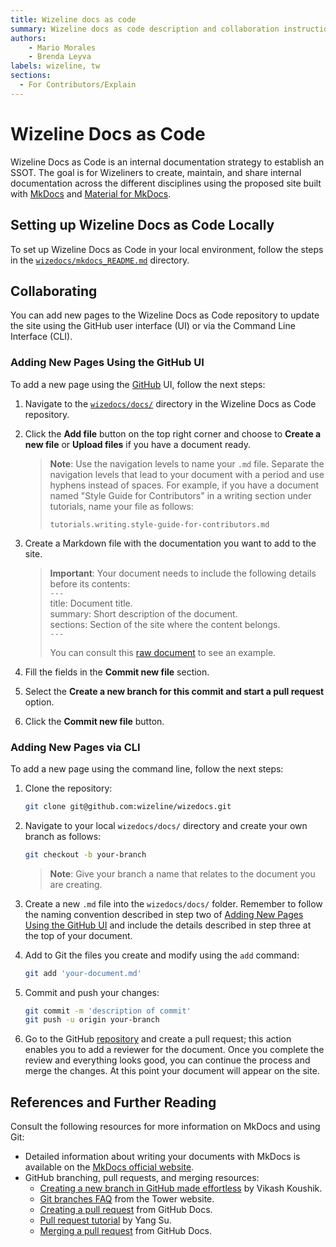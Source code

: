 ```yaml
---
title: Wizeline docs as code
summary: Wizeline docs as code description and collaboration instructions.
authors:
    - Mario Morales
    - Brenda Leyva
labels: wizeline, tw
sections: 
  - For Contributors/Explain
---
```


# Wizeline Docs as Code

Wizeline Docs as Code is an internal documentation strategy to establish an
SSOT. The goal is for Wizeliners to create, maintain, and share internal
documentation across the different disciplines using the proposed site built
with [MkDocs](https://www.mkdocs.org) and [Material for
MkDocs](https://squidfunk.github.io/mkdocs-material/).

## Setting up Wizeline Docs as Code Locally

To set up Wizeline Docs as Code in your local environment, follow the steps in the
[`wizedocs/mkdocs_README.md`](https://github.com/wizeline/wizedocs/tree/main/mkdocs_README.md) directory.

## Collaborating

You can add new pages to the Wizeline Docs as Code repository to update the site
using the GitHub user interface (UI) or via the Command Line Interface (CLI).

### Adding New Pages Using the GitHub UI

To add a new page using the [GitHub](https://github.com/) UI, follow the next steps:

1. Navigate to the
   [`wizedocs/docs/`](https://github.com/wizeline/wizedocs/tree/main/docs)
   directory in the Wizeline Docs as Code repository.

2. Click the **Add file** button on the top right corner and choose to **Create
   a new file** or **Upload files** if you have a document ready.

   >**Note**: Use the navigation levels to name your `.md` file. Separate the
   >navigation levels that lead to your document with a period and use hyphens
   >instead of spaces. For example, if you have a document named "Style Guide for
   >Contributors" in a writing section under tutorials, name your file as follows:
   >
   >`tutorials.writing.style-guide-for-contributors.md`

3. Create a Markdown file with the documentation you want to add to the site.

   >**Important**: Your document needs to include the following details before
   >its contents:  
   > `---`  
   > title: Document title.  
   > summary: Short description of the document.  
   > sections: Section of the site where the content belongs.  
   > `---`  
   >
   > You can consult this
   > [raw document](https://raw.githubusercontent.com/wizeline/wizedocs/main/docs/contributors.tutorials.markdown-guide-for-contributors.md?token=AF4TZQIKM5Y2SZY2LO5HCC3BAMGFA)
   > to see an example.

4. Fill the fields in the **Commit new file** section.

5. Select the **Create a new branch for this commit and start a pull request** option.

6. Click the **Commit new file** button.

### Adding New Pages via CLI

To add a new page using the command line, follow the next steps:

1. Clone the repository:

   ```bash
   git clone git@github.com:wizeline/wizedocs.git
   ```

2. Navigate to your local `wizedocs/docs/` directory and create your own branch
   as follows:  

   ```bash
   git checkout -b your-branch
   ```

   >**Note**: Give your branch a name that relates to the document you are creating.

3. Create a new `.md` file into the `wizedocs/docs/` folder. Remember to follow
   the naming convention described in step two of [Adding New Pages Using the GitHub
   UI](#adding-new-pages-using-the-github-ui) and include
   the details described in step three at the top of your document.

4. Add to Git the files you create and modify using the `add` command:

    ```bash
   git add 'your-document.md'
    ```

5. Commit and push your changes:

   ```bash
   git commit -m 'description of commit'
   git push -u origin your-branch
   ```

6. Go to the GitHub
   [repository](https://github.com/wizeline/wizedocs) and create a pull request;
   this action enables you to add a reviewer for the document. Once you complete
   the review and everything looks good, you can continue the process and merge
   the changes. At this point your document will appear on the site.

## References and Further Reading

Consult the following resources for more information on MkDocs and using Git:

- Detailed information about writing your documents with MkDocs is available on the [MkDocs official website](https://www.mkdocs.org/user-guide/writing-your-docs/).
- GitHub branching, pull requests, and merging resources:
  - [Creating a new branch in GitHub made
    effortless](https://zepel.io/blog/how-to-create-a-new-branch-in-github/) by
    Vikash Koushik.
  - [Git branches FAQ](https://www.git-tower.com/learn/git/faq/create-branch/)
    from the Tower website.
  - [Creating a pull
    request](https://docs.github.com/en/github/collaborating-with-pull-requests/proposing-changes-to-your-work-with-pull-requests/creating-a-pull-request)
    from GitHub Docs.
  - [Pull request tutorial](https://yangsu.github.io/pull-request-tutorial/) by
    Yang Su.
  - [Merging a pull
    request](https://docs.github.com/en/github/collaborating-with-pull-requests/incorporating-changes-from-a-pull-request/merging-a-pull-request)
    from GitHub Docs.